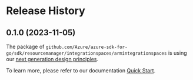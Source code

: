 # Release History

## 0.1.0 (2023-11-05)

The package of `github.com/Azure/azure-sdk-for-go/sdk/resourcemanager/integrationspaces/armintegrationspaces` is using our [next generation design principles](https://azure.github.io/azure-sdk/general_introduction.html).

To learn more, please refer to our documentation [Quick Start](https://aka.ms/azsdk/go/mgmt).